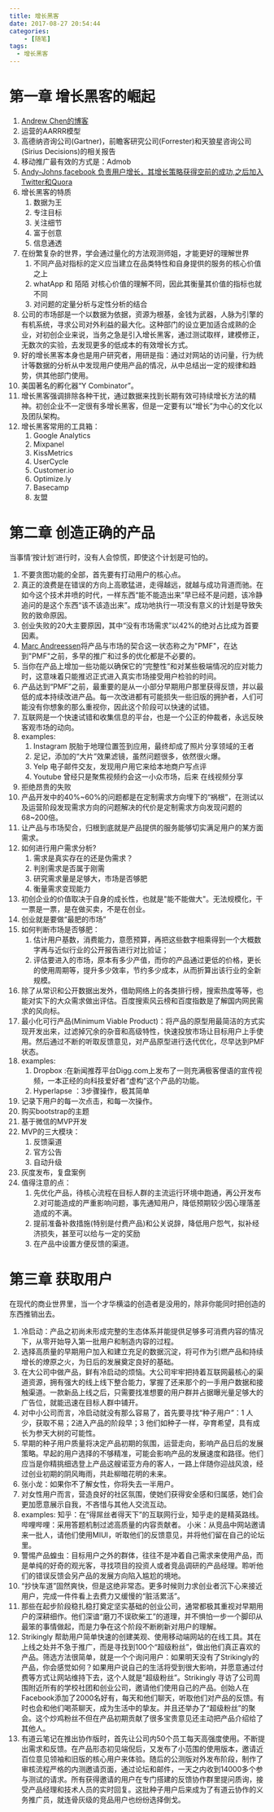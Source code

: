 ```yaml
---
title: 增长黑客
date: 2017-08-27 20:54:44
categories: 
    - [随笔]
tags:
  - 增长黑客
---
```

# 第一章 增长黑客的崛起
1. [Andrew Chen的博客](http://andrewchen.co/)
2. 运营的AARRR模型
3. 高德纳咨询公司(Gartner)，前瞻客研究公司(Forrester)和天狼星咨询公司(Sirius Decisions)的相关报告
4. 移动推广最有效的方式是：Admob
5. [Andy-Johns,facebook 负责用户增长，其增长策略获得空前的成功,之后加入Twitter和Quora](https://www.quora.com/profile/Andy-Johns)
6. 增长黑客的特质
    1.  数据为王
    2.  专注目标
    3.  关注细节
    4.  富于创意
    5.  信息通透
7. 在纷繁复杂的世界，学会通过量化的方法观测师姐，才能更好的理解世界
    1. 不同产品对指标的定义应当建立在品类特性和自身提供的服务的核心价值之上
    2. whatApp 和 陌陌 对核心价值的理解不同，因此其衡量其价值的指标也就不同
    3. 对问题的定量分析与定性分析的结合
8. 公司的市场部是一个以数据为依据，资源为根基，金钱为武器，人脉为引擎的有机系统，寻求公司对外利益的最大化。这种部门的设立更加适合成熟的企业，对初创企业来说，当务之急是引入增长黑客，通过测试取样，建模修正，无数次的实验，去发现更多的低成本的有效增长方式。
9. 好的增长黑客本身也是用户研究者，用研是指：通过对网站的访问量，行为统计等数据的分析从中发现用户使用产品的情况，从中总结出一定的规律和趋势，供其他部门使用。
10. 美国著名的孵化器“Y Combinator”。
11. 增长黑客强调排除各种干扰，通过数据来找到长期有效可持续增长方法的精神。初创企业不一定很有多增长黑客，但是一定要有以“增长”为中心的文化以及团队架构。
12. 增长黑客常用的工具箱：
    1. Google Analytics
    2. Mixpanel
    3. KissMetrics
    4. UserCycle
    5. Customer.io
    6. Optimize.ly
    7. Basecamp
    8. 友盟

# 第二章 创造正确的产品 
当事情‘按计划’进行时，没有人会惊慌，即使这个计划是可怕的。
1. 不要贪图功能的全部，首先要有打动用户的核心点。
2. 真正的浪费是在错误的方向上高歌猛进，走得越远，就越与成功背道而驰。在如今这个技术井喷的时代，一样东西“能不能造出来”早已经不是问题，该冷静追问的是这个东西“该不该造出来”。成功地执行一项没有意义的计划是导致失败的致命原因。
3. 创业失败的20大主要原因，其中“没有市场需求”以42%的绝对占比成为首要因素。
4. [Marc Andreessen](https://en.wikipedia.org/wiki/Marc_Andreessen)将产品与市场的契合这一状态称之为"PMF"，在达到"PMF"之前，多早的推广和过多的优化都是不必要的。
5. 当你在产品上增加一些功能以确保它的“完整性”和对某些极端情况的应对能力时，这意味着只能推迟正式进入真实市场接受用户检验的时间。
6. 产品达到“PMF”之前，最重要的是从一小部分早期用户那里获得反馈，并以最低的成本持续改进产品。每一次改进都有可能损失一些旧版的拥护者，人们可能没有你想象的那么重视你，因此这个阶段可以快速的试错。
7. 互联网是一个快速试错和收集信息的平台，也是一个公正的仲裁者，永远反映客观市场的动向。
8. examples:
    1. Instagram 脱胎于地理位置签到应用，最终却成了照片分享领域的王者
    2. 足记，添加的“大片”效果滤镜，虽然问题很多，依然很火爆。
    3. Yelp 电子邮件交友，发现用户用它来给本地商户写点评
    4. Youtube 曾经只是聚焦视频约会这一小众市场，后来 在线视频分享
9. 拒绝昂贵的失败
10. 产品开发中的40%~60%的问题都是在定制需求方向埋下的“祸根”，在测试以及运营阶段发现需求方向的问题解决的代价是定制需求方向发现问题的68~200倍。
11. 让产品与市场契合，归根到底就是产品提供的服务能够切实满足用户的某方面需求。
12. 如何进行用户需求分析?
    1. 需求是真实存在的还是伪需求？
    2. 判别需求是否属于刚需
    3. 研究需求量是足够大，市场是否够肥
    4. 衡量需求变现能力
13. 初创企业的价值取决于自身的成长性，也就是"能不能做大"。无法规模化，干一票是一票，是在做买卖，不是在创业。
14. 创业就是要做“最肥的市场”
15. 如何判断市场是否够肥：
    1. 估计用户基数，消费能力，意愿预算，再把这些数字相乘得到一个大概数字再与近似行业的公开报告进行对比验证；
    2. 评估要进入的市场，原本有多少产值，而你的产品通过更低的价格，更长的使用周期等，提升多少效率，节约多少成本，从而折算出该行业的全新规模。
16. 除了从常识和公开数据出发外，借助网络上的各类排行榜，搜索热度等等，也能对实下的大众需求做出评估。百度搜索风云榜和百度指数是了解国内网民需求的风向标。
17. 最小化可行产品(Minimum Viable Product)：将产品的原型用最简洁的方式实现开发出来，过滤掉冗余的杂音和高级特性，快速投放市场让目标用户上手使用。然后通过不断的听取反馈意见，对产品原型进行迭代优化，尽早达到PMF状态。
18. examples:
    1. Dropbox :在新闻推荐平台Digg.com上发布了一则充满极客俚语的宣传视频，一本正经的向科技爱好者“虚构”这个产品的功能。
    2. Hyperlapse ：3步骤操作，极其简单
19. 记录下用户的每一次点击，和每一次操作。
20. 购买bootstrap的主题
21. 基于微信的MVP开发
22. MVP的三大模块：
    1. 反馈渠道
    2. 官方公告
    3. 自动升级
23. 灰度发布，复盘案例
24. 值得注意的点：
    1. 先优化产品，待核心流程在目标人群的主流运行环境中跑通，再公开发布
    2.对可能造成的严重影响问题，事先通知用户，降低预期较少因心理落差造成的不满。
    3. 提前准备补救措施(特别是付费产品)和公关说辞，降低用户怨气，拟补经济损失，甚至可以给与一定的奖励
    4. 在产品中设置方便反馈的渠道。

# 第三章 获取用户
在现代的商业世界里，当一个才华横溢的创造者是没用的，除非你能同时把创造的东西推销出去。
1. 冷启动：产品之初尚未形成完整的生态体系并能提供足够多可消费内容的情况下，从零开始导入第一批用户和制造内容的过程。
2. 选择高质量的早期用户加入和建立充足的数据沉淀，将可作为引燃产品和持续增长的燎原之火，为日后的发展奠定良好的基础。
3. 在大公司中做产品，鲜有冷启动的烦恼。大公司牢牢把持着互联网最核心的渠道资源，拥有强大的线上线下整合能力，掌握了还来那个的一手用户数据和接触渠道。一款新品上线之后，只需要找准想要的用户群并占据曝光量足够大的广告位，就能迅速在目标人群中铺开。
2. 对中小公司而言，冷启动就没有那么容易了，首先要寻找“种子用户”：1 人少，获取不易；2进入产品的阶段早；3 他们如种子一样，孕育希望，具有成长为参天大树的可能性。
3. 早期的种子用户质量将决定产品初期的氛围，运营走向，影响产品日后的发展策略。早起的用户选择的不够精准，可能会影响产品的发展速度和路径。他们应当是你精挑细选登上产品这艘诺亚方舟的客人，一路上伴随你迎战风浪，经过创业初期的阴风晦雨，共赴柳暗花明的未来。
4. 张小龙：如果你不了解女性，你将失去一半用户。
5. 对女性用户而言，营造良好的社区氛围，使她们获得安全感和归属感，她们会更加愿意展示自我，不吝惜与其他人交流互动。
6. examples:
        知乎：在“得屌丝者得天下”的互联网行业，知乎走的是精英路线。
        哔哩哔哩：采用答题机制过滤高质量的内容贡献者。
        小米：从竞品中网站邀请来一批人，请他们使用MIUI，听取他们的反馈意见，并将他们留在自己的论坛里。
7. 警惕产品蝗虫：目标用户之外的群体，往往不是冲着自己需求来使用产品，而是单纯的好奇的观光客，寻找项目的投资人或者竞品调研的产品经理。聆听他们的错误反馈会另产品的发展方向陷入尴尬的境地。
8. “抄快车道”固然爽快，但是这绝非常态。更多时候则力求创业者沉下心来接近用户，完成一件件看上去费力又缓慢的“脏活累活”。
9. 那些在起步阶段稳扎稳打奠定坚实基础的创业公司，通常都极其重视对早期用户的深耕细作。他们深谙“磨刀不误砍柴工”的道理，并不惧怕一步一个脚印从最笨的事情做起，而是力争在这个阶段不断刷新对用户的理解。    
10. Strikingly 帮助用户简单快速的创建美观、使用移动端网站的在线工具。其在上线之处并不急于推广，而是寻找到100个“超级粉丝”，做出他们真正喜欢的产品。筛选方法很简单，就是一个个询问用户：如果明天没有了Strikingly的产品，你会感觉如何？如果用户说自己的生活将受到很大影响，并愿意通过付费等方式让网站维持下去，这个人就是“超级粉丝”。Strikingly 寻访了公司周围附近所有的学校社团和创业公司，邀请他们使用自己的产品。创始人在Facebook添加了2000名好有，每天和他们聊天，听取他们对产品的反馈。有时也会和他们喝茶聊天，成为生活中的挚友。并且还举办了“超级粉丝”的聚会。这个炒鸡粉丝不但在产品初期贡献了很多宝贵意见还主动把产品介绍给了其他人。
13. 有道云笔记在推出协作版时，首先让公司内50个员工每天高强度使用。不断提出需求和反馈。在产品形态初见端倪后，又发布了小范围的使用版本，邀请近百位意见领袖和旧版的核心用户来体验。随后的公测版对外发布阶段，制作了审核流程严格的内测邀请页面，通过论坛和邮件，一天之内收到14000多个参与测试的请求。所有获得邀请的用户在专门搭建的反馈协作群里提问质询，接受产品经理和技术人员的实时回复。这批种子用户后来成为了有道云协作的义务推广员，就连骨灰级的竞品用户也纷纷选择倒戈。